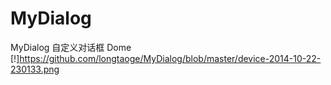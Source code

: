 MyDialog
========

MyDialog  自定义对话框 Dome
[!]https://github.com/longtaoge/MyDialog/blob/master/device-2014-10-22-230133.png
